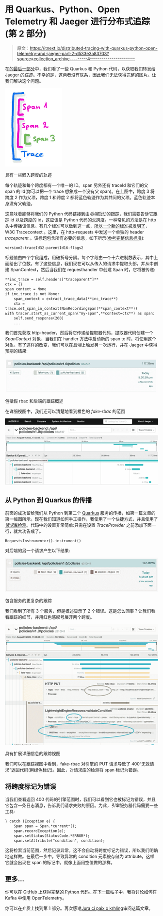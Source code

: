 # 用 Quarkus、Python、Open Telemetry 和 Jaeger 进行分布式追踪(第 2 部分)

> 原文：<https://itnext.io/distributed-tracing-with-quarkus-python-open-telemetry-and-jaeger-part-2-d533e3a83703?source=collection_archive---------4----------------------->

在[的最后一部分](https://pilhuhn.medium.com/distributed-tracing-with-quarkus-python-open-telemetry-and-jaeger-part-1-2d83f761b786)中，我们看了一些 Quarkus 和 Python 代码，以获取我们转发给 Jaeger 的踪迹。不幸的是，这两者没有联系，因此我们无法获得完整的图片。让我们解决这个问题。

![](img/a6046b63283dfc46018c87e1a7014359.png)

具有一些嵌入跨度的轨迹

每个轨迹和每个跨度都有一个唯一的 ID。span 另外还有 traceId 和它们的父 span 的 Id(你可以把一个 trace 想象成一个没有父 span)。在上图中，跨度 3 将跨度 2 作为父项，跨度 1 和跨度 2 都将蓝色轨迹作为其共同的父项。蓝色轨迹本身没有父轨迹。

这意味着能够将我们的 Python 代码链接到由*后端*启动的跟踪，我们需要告诉它跟踪 id 以及跨度的 id，这应该是 Python 代码的父跨度。一种常见的方法是在 http 头中传播该信息。有几个标准可以做到这一点，[所以一个新的标准被发明了](https://xkcd.com/927/)，W3C Tracecontext 。这里，在 http-requests 中发送一个单独的 header *traceparent* 。该标题包含所有必要的信息，如下所示([参考完整信息标准](https://www.w3.org/TR/trace-context/#trace-context-http-headers-format)):

```
version2-traceId32-parentId16-flags2
```

标题值由四个字段组成，用破折号分隔。每个字段由一个十六进制数表示，其中上面给出了位数。有了这些信息，我们现在可以从传入的请求中提取头部，并从中创建 SpanContext，然后当我们在 requesthandler 中创建 Span 时，它将被传递:

```
**inc_trace = self.headers["traceparent"]**
ctx = {}
span_context = None
if inc_trace is not None:
    span_context = extract_trace_data(**inc_trace**)
    ctx = trace.set_span_in_context(NonRecordingSpan(**span_context**))
with tracer.start_as_current_span("my-span",**context=ctx**) as span:
    self.send_response(200)
    ...
```

我们首先获取 http-header，然后将它传递给提取器代码，提取器代码创建一个 *SpanContext* 对象，当我们在 handler 方法中启动新的 span to 时，将使用这个对象。有了这样的改变，我们可以在*后端*上触发另一次运行，并在 Jaeger 中获得预期的结果:

![](img/bb4120690edd7cfcc850fbc8accd0e61.png)

包括假 rbac 和后端的跟踪概述

在详细视图中，我们还可以清楚地看到橙色的 *fake-rbac* 的范围

![](img/77ee9a9197ac0fe4c9a95e86c8561aa3.png)

## 从 Python 到 Quarkus 的传播

前面的成功留给我们从 Python 到第二个 [Quarkus](https://quarkus.io) 服务的传播，如第一篇文章的第一幅图所示。现在我们知道如何手工操作，我使用了一个快捷方式，并且使用了[*请求*库检测](https://opentelemetry-python-contrib.readthedocs.io/en/latest/instrumentation/requests/requests.html)。代码中的设置非常简单:只需在设置 *TraceProvider* 之前添加下面一行，就大功告成了。

```
RequestsInstrumentor().instrument()
```

对后端的另一个请求产生以下结果:

![](img/c5fc19acccbc667c8bd55f2cb1e816d5.png)

包含服务的更复杂的跟踪

我们看到了所有 3 个服务，但是概述显示了 2 个错误。这是怎么回事？让我们看看跟踪的细节，并用红色感叹号展开两个跨度。

![](img/7a72ece631a3e3d1ae2ff98dc16a2ddb.png)

具有扩展详细信息的跟踪视图

我们可以在跟踪视图中看到，fake-rbac 对引擎的 PUT 请求导致了 400“无效请求”返回代码(用绿色标记)。因此，对请求库的检测将 span 标记为错误。

## 将跨度标记为错误

当我们查看返回 400 代码的引擎范围时，我们可以看到它也被标记为错误，并且它包含一条日志消息，告诉我们请求失败的原因。为此，*引擎*服务器代码需要一些工具:

```
} catch (Exception e) {
    Span span = Span.*current*();    
    span.recordException(e);
    span.setStatus(StatusCode.*ERROR*);
    span.setAttribute("condition", condition);
```

这将检索当前范围，然后记录异常。这不会自动将跨度标记为错误，所以我们明确地这样做。在最后一步中，导致异常的 condition 元素被存储为 attribute，这样它就会出现在 span 的标记中，就像上面用空值做的那样。

## 更多…

你可以在 GitHub 上获得[完整的 Python 代码。在下一篇](https://github.com/pilhuhn/fake-rbac)[帖子](/distributed-tracing-with-quarkus-python-open-telemetry-and-jaeger-part-3-79137543b2c5)中，我将讨论如何在 Kafka 中使用 OpenTelemetry。

你可以在介质上找到第 1 部分。再次感谢[Jura ci paix o krhling](https://medium.com/u/31f1d3c010e9?source=post_page-----d533e3a83703--------------------------------)审阅这篇文章。